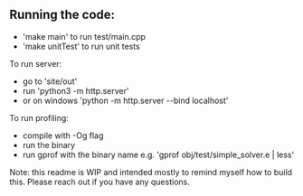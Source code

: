 ## Running the code:
- 'make main' to run test/main.cpp
- 'make unitTest' to run unit tests

To run server:
- go to 'site/out'
- run 'python3 -m http.server'
- or on windows 'python -m http.server --bind localhost'

To run profiling:
- compile with -Og flag
- run the binary
- run gprof with the binary name e.g. 'gprof obj/test/simple_solver.e | less'

Note: this readme is WIP and intended mostly to remind myself how to build this. Please reach out if you have any questions.